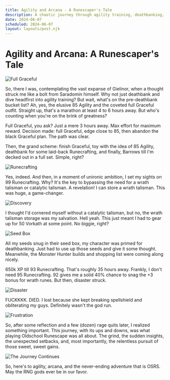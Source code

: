 ```yaml
---
title: Agility and Arcana - A Runescaper's Tale
description: A chaotic journey through agility training, deathbanking, and the pursuit of Runecraft mastery in Oldschool Runescape.
date: 2024-06-07
scheduled: 2024-06-07
layout: layouts/post.njk
---
```


# Agility and Arcana: A Runescaper's Tale

![Full Graceful](https://cdn.discordapp.com/attachments/1141540362188505181/1244486168515448963/image.png)

So, there I was, contemplating the vast expanse of Gielinor, when a thought struck me like a bolt from Saradomin himself. Why not just deathbank and dive headfirst into agility training? But wait, what's on the pre-deathbank bucket list? Ah, yes, the elusive 85 Agility and the coveted full Graceful outfit. Straight up, that's a marathon at least 4 to 6 hours away. But who's counting when you're on the brink of greatness?

Full Graceful, you ask? Just a mere 3 hours away. Max effort for maximum reward. Decision made: full Graceful, edge close to 85, then abandon the black Graceful plan. The path was clear.

Then, the grand scheme: finish Graceful, toy with the idea of 85 Agility, deathbank for some laid-back Runecrafting, and finally, Barrows till I'm decked out in a full set. Simple, right?

![Runecrafting](https://cdn.discordapp.com/attachments/1141540362188505181/1244528581250646097/image.png)

Yes, indeed. And then, in a moment of unironic ambition, I set my sights on 99 Runecrafting. Why? It's the key to bypassing the need for a wrath talisman or catalytic talisman. A revelation! I can store a wrath talisman. This was huge, a game-changer.

![Discovery](https://cdn.discordapp.com/attachments/1141540362188505181/1244536760705482762/image.png)

I thought I'd cornered myself without a catalytic talisman, but no, the wrath talisman storage was my salvation. Hell yeah. This just meant I had to gear up for 50 Vorkath at some point. No biggie, right?

![Seed Box](https://cdn.discordapp.com/attachments/1141540362188505181/1246146592831045764/image.png)

All my seeds snug in their seed box, my character was primed for deathbanking. Just had to use up those seeds and give it some thought. Meanwhile, the Monster Hunter builds and shopping list were coming along nicely.

650k XP till 93 Runecrafting. That's roughly 35 hours away. Frankly, I don't need 95 Runecrafting. 92 gives me a solid 40% chance to snag the +3 bonus for wrath runes. But then, disaster struck.

![Disaster](https://cdn.discordapp.com/attachments/1141540362188505181/1246668168278048779/image.png)

FUCKKKK. DIED. I lost because she kept breaking spellshield and obliterating my guys. Definitely wasn't the god run.

![Frustration](https://cdn.discordapp.com/attachments/1141540362188505181/1246669131697094790/image.png)

So, after some reflection and a few (dozen) rage quits later, I realized something important. This journey, with its ups and downs, was what playing Oldschool Runescape was all about. The grind, the sudden insights, the unexpected setbacks, and, most importantly, the relentless pursuit of those sweet, sweet gains.

![The Journey Continues](https://cdn.discordapp.com/attachments/1141540362188505181/1247426426269995080/image.png)

So, here's to agility, arcana, and the never-ending adventure that is OSRS. May the RNG gods ever be in our favor.
